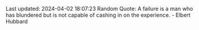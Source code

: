 Last updated: 2024-04-02 18:07:23
Random Quote: A failure is a man who has blundered but is not capable of cashing in on the experience. - Elbert Hubbard